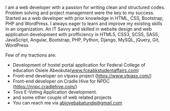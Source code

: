 I am a web developer with a passion for writing clean and structured codes. 
Problem solving and project management were the key to my success.
Started as a web developer with prior knowledge in HTML, CSS, Bootstrap, PHP and WordPress. I always eager to learn and improve my existing skills in an organization. 
An IT Savvy and skilled in website design and web application development with profficiency in HTML5, CSS3, SCSS, SASS, JavaScript, Angular, Bootstrap, PHP, Python, Django, MySQL, jQuery, Git, WordPress

Few of my tractions are:
- Development of hostel portal application for Federal College of education Osiele Abeokuta(www.fceabkstudentaffairs.com) 
- Front-end developer on vtpass project (https://www.vtpass.com/)
- Front-end developer on Cradle Hive for NPDC (https://nnpc.cradlehive.com/)
- Tovs E-Voting Application development. 
- and some other couple of web related projects
- You can reach me via abioyebabatunde@gmail.com
